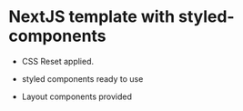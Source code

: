 # NextJS template with styled-components

- CSS Reset applied.

- styled components ready to use

- Layout components provided
